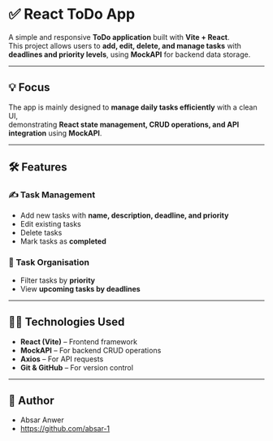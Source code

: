 # ✅ React ToDo App

A simple and responsive **ToDo application** built with **Vite + React**.  
This project allows users to **add, edit, delete, and manage tasks** with **deadlines and priority levels**, using **MockAPI** for backend data storage.

---

## 💡 Focus
The app is mainly designed to **manage daily tasks efficiently** with a clean UI,  
demonstrating **React state management, CRUD operations, and API integration** using **MockAPI**.

---

## 🛠️ Features

### ✍️ Task Management
- Add new tasks with **name, description, deadline, and priority**
- Edit existing tasks
- Delete tasks
- Mark tasks as **completed**

### 🔎 Task Organisation
- Filter tasks by **priority**
- View **upcoming tasks by deadlines**

---

## 🧑‍💻 Technologies Used
- **React (Vite)** – Frontend framework  
- **MockAPI** – For backend CRUD operations  
- **Axios** – For API requests 
- **Git & GitHub** – For version control

---

## 📌 Author
- Absar Anwer  
- https://github.com/absar-1
